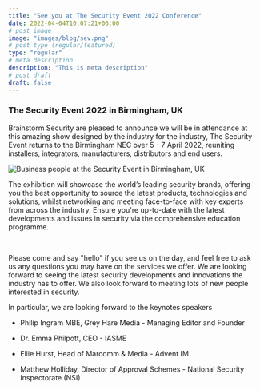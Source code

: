 ```yaml
---
title: "See you at The Security Event 2022 Conference"
date: 2022-04-04T10:07:21+06:00
# post image
image: "images/blog/sev.png"
# post type (regular/featured)
type: "regular"
# meta description
description: "This is meta description"
# post draft
draft: false
---
```



### The Security Event 2022 in Birmingham, UK

Brainstorm Security are pleased to announce we will be in attendance at this amazing show designed by the industry for the industry, The Security Event returns to the Birmingham NEC over 5 - 7 April 2022, reuniting installers, integrators, manufacturers, distributors and end users. 

![Business people at the Security Event in Birmingham, UK](../../images/blog/secpeople.png)

The exhibition will showcase the world’s leading security brands, offering you the best opportunity to source the latest products, technologies and solutions, whilst networking and meeting face-to-face with key experts from across the industry. Ensure you're up-to-date with the latest developments and issues in security via the comprehensive education programme.

<br>

Please come and say "hello" if you see us on the day, and feel free to ask us any questions you may have on the services we offer. We are looking forward to seeing the latest security developments and innovations the industry has to offer. We also look forward to meeting lots of new people interested in security.

In particular, we are looking forward to the keynotes speakers 

* Philip Ingram MBE, Grey Hare Media - Managing Editor and Founder

* Dr. Emma Philpott, CEO - IASME

* Ellie Hurst, Head of Marcomm & Media - Advent IM

* Matthew Holliday, Director of Approval Schemes - National Security Inspectorate (NSI)


